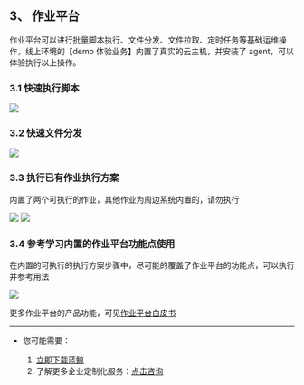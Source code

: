 ## 3、 作业平台

作业平台可以进行批量脚本执行、文件分发、文件拉取、定时任务等基础运维操作，线上环境的【demo 体验业务】内置了真实的云主机，并安装了 agent，可以体验执行以上操作。

### 3.1 快速执行脚本

![](./assets/2022-02-18-17-47-50.png)

### 3.2 快速文件分发

![](./assets/2022-02-18-17-48-01.png)

### 3.3 执行已有作业执行方案

内置了两个可执行的作业，其他作业为周边系统内置的，请勿执行

![](./assets/2022-02-18-17-48-09.png)
![](./assets/2022-02-18-17-48-14.png)

### 3.4 参考学习内置的作业平台功能点使用

在内置的可执行的执行方案步骤中，尽可能的覆盖了作业平台的功能点，可以执行并参考用法

![](./assets/2022-02-18-17-48-24.png)

更多作业平台的产品功能，可见[作业平台白皮书](../../JOB/3.7/UserGuide/Introduction/What-is-Job.md)

---

- 您可能需要：

    1. [立即下载蓝鲸](https://bk.tencent.com/download/)
    2. 了解更多企业定制化服务：[点击咨询](https://bk.tencent.com/applyinfo/ee/)